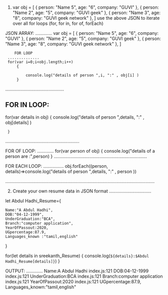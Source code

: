  1)
    var obj = [
          { person: "Name 5", age: "6", company: "GUVI" },
          { person: "Name 2", age: "5", company: "GUVI geek" },
          { person: "Name 3", age: "8", company: "GUVI geek network" },
        ]
    use the above JSON to iterate over all for loops (for, for in, for of, forEach)
  
   JSON ARRAY:
   ............. 
      var obj = [
          { person: "Name 5", age: "6", company: "GUVI" },
          { person: "Name 2", age: "5", company: "GUVI geek" },
          { person: "Name 3", age: "8", company: "GUVI geek network" },
        ]
        
        FOR LOOP
     ..............
     for(var i=0;i<obj.length;i++)
         {

             console.log("details of person ",i, ":" , obj[i] )
         }

..............................................
  

  FOR IN LOOP:
   ----------------
  for(var details in obj)
     {
        console.log("details of person ",details, ":" , obj[details] )

     }

..........................................................
    
   FOR OF LOOP:
   .............
    for(var person of obj)
       {
            console.log("details of a person are :",person)
       }
.........................................................................

  FOR EACH LOOP:
 ................
 obj.forEach((person, details)=>console.log("details of person ",details, ":" , person ))
 
 
.....................................................................................................................



 2. Create your own resume data in JSON format
 .................................

 let Abdul Hadhi_Resume={

    Name:"A Abdul Hadhi",
    DOB:"04-12-1999",
    UnderGraduation:"BCA",
    Branch:"computer application",
    YearOfPassout:2020,
    UGpercentage:87.9,
    Languages_known :"tamil,english"  
  }

 for(let details in sreekanth_Resume)
      {
             console.log(`${details}:$Abdul Hadhi_Resume[details]}`)
       }

 OUTPUT:
.............
             Name:A Abdul Hadhi
index.js:121 DOB:04-12-1999
index.js:121 UnderGraduation:BCA
index.js:121 Branch:computer application
index.js:121 YearOfPassout:2020
index.js:121 UGpercentage:87.9,
             Languages_known:"tamil,english"
